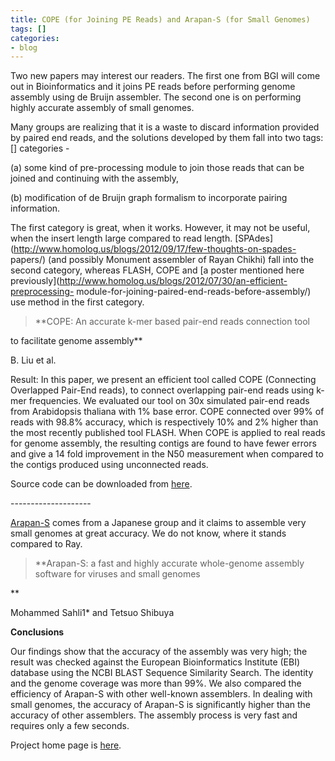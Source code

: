 ```yaml
---
title: COPE (for Joining PE Reads) and Arapan-S (for Small Genomes)
tags: []
categories:
- blog
---
```

Two new papers may interest our readers. The first one from BGI will come out
in Bioinformatics and it joins PE reads before performing genome assembly
using de Bruijn assembler. The second one is on performing highly accurate
assembly of small genomes.
<!--more-->

Many groups are realizing that it is a waste to discard information provided
by paired end reads, and the solutions developed by them fall into two
tags: []
categories -

(a) some kind of pre-processing module to join those reads that can be joined
and continuing with the assembly,

(b) modification of de Bruijn graph formalism to incorporate pairing
information.

The first category is great, when it works. However, it may not be useful,
when the insert length large compared to read length.
[SPAdes](http://www.homolog.us/blogs/2012/09/17/few-thoughts-on-spades-
papers/) (and possibly Monument assembler of Rayan Chikhi) fall into the
second category, whereas FLASH, COPE and [a poster mentioned here
previously](http://www.homolog.us/blogs/2012/07/30/an-efficient-preprocessing-
module-for-joining-paired-end-reads-before-assembly/) use method in the first
category.

> **COPE: An accurate k-mer based pair-end reads connection tool

to facilitate genome assembly**

B. Liu et al.

Result: In this paper, we present an efficient tool called COPE (Connecting
Overlapped Pair-End reads), to connect overlapping pair-end reads using k-mer
frequencies. We evaluated our tool on 30x simulated pair-end reads from
Arabidopsis thaliana with 1% base error. COPE connected over 99% of reads with
98.8% accuracy, which is respectively 10% and 2% higher than the most recently
published tool FLASH. When COPE is applied to real reads for genome assembly,
the resulting contigs are found to have fewer errors and give a 14 fold
improvement in the N50 measurement when compared to the contigs produced using
unconnected reads.

Source code can be downloaded from [here](ftp://ftp.genomics.org.cn/pub/cope).

\--------------------

[Arapan-S](http://www.biomedcentral.com/1756-0500/5/243) comes from a Japanese
group and it claims to assemble very small genomes at great accuracy. We do
not know, where it stands compared to Ray.

> **Arapan-S: a fast and highly accurate whole-genome assembly software for
viruses and small genomes

**

Mohammed Sahli1* and Tetsuo Shibuya

**Conclusions**

Our findings show that the accuracy of the assembly was very high; the result
was checked against the European Bioinformatics Institute (EBI) database using
the NCBI BLAST Sequence Similarity Search. The identity and the genome
coverage was more than 99%. We also compared the efficiency of Arapan-S with
other well-known assemblers. In dealing with small genomes, the accuracy of
Arapan-S is significantly higher than the accuracy of other assemblers. The
assembly process is very fast and requires only a few seconds.

Project home page is [here](http://shibuyalab.hgc.jp/Arapan/).

